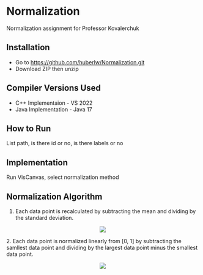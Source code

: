 # Normalization
Normalization assignment for Professor Kovalerchuk
## Installation
* Go to https://github.com/huberlw/Normalization.git
* Download ZIP then unzip
## Compiler Versions Used
* C++ Implementaion - VS 2022
* Java Implementation - Java 17
## How to Run
List path, is there id or no, is there labels or no
## Implementation
Run VisCanvas, select normalization method
## Normalization Algorithm
1. Each data point is recalculated by subtracting the mean and dividing by the standard deviation.  
<p align="center">
  <img src="https://user-images.githubusercontent.com/100527741/155894497-c83e5aaf-d27e-4f24-91cb-b1f934765bc4.png" />
</p>  
2. Each data point is normalized linearly from [0, 1] by subtracting the samllest data point and dividing by the largest data point minus the smallest data point. 
<p align="center">
  <img src="https://user-images.githubusercontent.com/100527741/155894526-f883c039-48a4-4d12-be28-9028186f0b45.png" />
</p>
